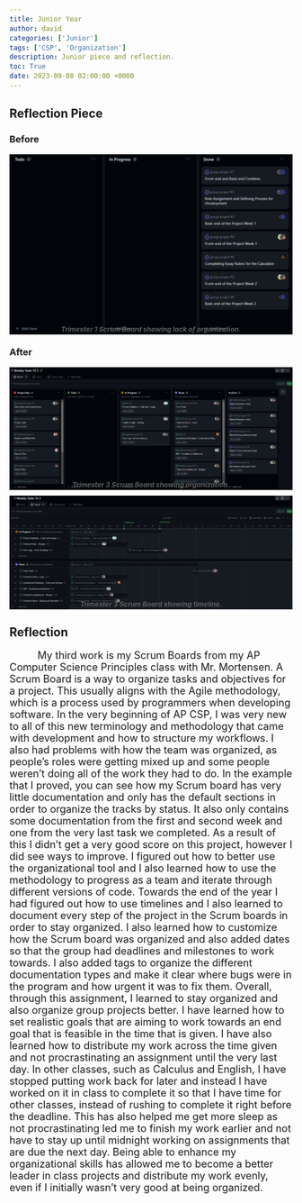 ```yaml
---
title: Junior Year
author: david
categories: ['Junior']
tags: ['CSP', 'Organization']
description: Junior piece and reflection.
toc: True
date: 2023-09-08 02:00:00 +0000
---
```


<style>
  #essay {
    font-size: 18px;
    text-indent: 50px;
  }
  #sub{
    font-size: 12px;
    color: rgb(94, 94, 94);
    text-align: center;
    margin-top: -20px;
    font-weight: bold;
    font-style: italic;
  }
</style>

## Reflection Piece

### Before
<img src="/assets/img/post_images/scrum1.png">
<p id="sub">Trimester 1 Scrum Board showing lack of organization.</p>

### After
<img src="/assets/img/post_images/scrum2.png">
<p id="sub">Trimester 3 Scrum Board showing organization.</p>
<img src="/assets/img/post_images/scrum3.png">
<p id="sub">Trimester 3 Scrum Board showing timeline.</p>


## Reflection

<p id="essay"> 
My third work is my Scrum Boards from my AP Computer Science Principles class with Mr. Mortensen. A Scrum Board is a way to organize tasks and objectives for a project. This usually aligns with the Agile methodology, which is a process used by programmers when developing software. In the very beginning of AP CSP, I was very new to all of this new terminology and methodology that came with development and how to structure my workflows. I also had problems with how the team was organized, as people’s roles were getting mixed up and some people weren’t doing all of the work they had to do. In the example that I proved, you can see how my Scrum board has very little documentation and only has the default sections in order to organize the tracks by status. It also only contains some documentation from the first and second week and one from the very last task we completed. As a result of this I didn’t get a very good score on this project, however I did see ways to improve. I figured out how to better use the organizational tool and I also learned how to use the methodology to progress as a team and iterate through different versions of code. Towards the end of the year I had figured out how to use timelines and I also learned to document every step of the project in the Scrum boards in order to stay organized. I also learned how to customize how the Scrum board was organized and also added dates so that the group had deadlines and milestones to work towards. I also added tags to organize the different documentation types and make it clear where bugs were in the program and how urgent it was to fix them. Overall, through this assignment, I learned to stay organized and also organize group projects better. I have learned how to set realistic goals that are aiming to work towards an end goal that is feasible in the time that is given. I have also learned how to distribute my work across the time given and not procrastinating an assignment until the very last day. In other classes, such as Calculus and English, I have stopped putting work back for later and instead I have worked on it in class to complete it so that I have time for other classes, instead of rushing to complete it right before the deadline. This has also helped me get more sleep as not procrastinating led me to finish my work earlier and not have to stay up until midnight working on assignments that are due the next day. Being able to enhance my organizational skills has allowed me to become a better leader in class projects and distribute my work evenly, even if I initially wasn’t very good at being organized.
</p>